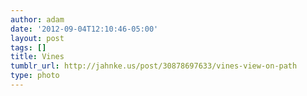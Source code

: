 ```yaml
---
author: adam
date: '2012-09-04T12:10:46-05:00'
layout: post
tags: []
title: Vines
tumblr_url: http://jahnke.us/post/30878697633/vines-view-on-path
type: photo
---
```


